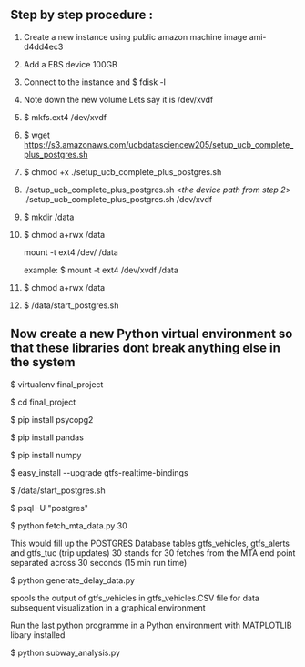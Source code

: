 ## Step by step procedure :

1) Create a new instance using public amazon machine image ami-d4dd4ec3
2) Add a EBS device 100GB
2) Connect to the instance and
   $ fdisk -l

3) Note down the new volume
   Lets say it is /dev/xvdf
4) $ mkfs.ext4 /dev/xvdf
5) $ wget https://s3.amazonaws.com/ucbdatasciencew205/setup_ucb_complete_plus_postgres.sh
6) $ chmod +x ./setup_ucb_complete_plus_postgres.sh

7) ./setup_ucb_complete_plus_postgres.sh <*the device path from step 2*>
  ./setup_ucb_complete_plus_postgres.sh /dev/xvdf

8) $ mkdir /data
9) $ chmod a+rwx /data

    mount -t ext4 /dev/<your device> /data
    
    example: $ mount -t ext4 /dev/xvdf /data
10) $ chmod a+rwx /data
11) $ /data/start_postgres.sh





## Now create a new Python virtual environment so that these libraries dont break anything else in the system

$ virtualenv final_project

$ cd final_project

$ pip install psycopg2

$ pip install pandas

$ pip install numpy

$ easy_install --upgrade gtfs-realtime-bindings

$ /data/start_postgres.sh

$ psql -U "postgres"

$ python fetch_mta_data.py 30

 This would fill up the POSTGRES Database tables gtfs_vehicles, gtfs_alerts and gtfs_tuc (trip updates)
 30 stands for 30 fetches from the MTA end point separated across 30 seconds (15 min run time)
 
$ python generate_delay_data.py

spools the output of gtfs_vehicles in gtfs_vehicles.CSV file for data subsequent visualization in a graphical environment



Run the last python programme in a Python environment with MATPLOTLIB libary installed

$ python subway_analysis.py
